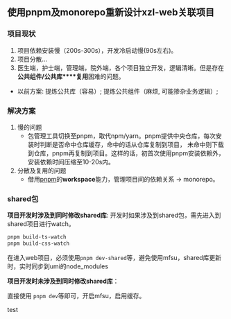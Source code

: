 ## 使用pnpm及monorepo重新设计xzl-web关联项目

### 项目现状

1. 项目依赖安装慢（200s-300s），开发冷启动慢(90s左右)。
2. 项目分散...
3. 医生端，护士端，管理端，院外端，各个项目独立开发，逻辑清晰。但是存在**公共组件/公共库****复用**困难的问题。
  - 以前方案: 提炼公共库（容易）; 提炼公共组件（麻烦, 可能掺杂业务逻辑）;

### 解决方案
1. 慢的问题
   - 包管理工具切换至pnpm，取代npm/yarn。pnpm提供中央仓库，每次安装时判断是否命中仓库缓存，命中的话从仓库复制到项目，
     未命中则下载到仓库，pnpm再复制到项目。这样的话，初首次使用pnpm安装依赖外，安装依赖时间压缩至10-20s内。
2. 分散及复用的问题
   - 借用[pnpm](https://pnpm.io/zh/workspaces)的**workspace**能力，管理项目间的依赖关系 -> monorepo。

### shared包
**项目开发时涉及到同时修改shared库**:
开发时如果涉及到shared包，需先进入到shared项目进行watch。
```sh
pnpm build-ts-watch
pnpm build-css-watch
```
在进入web项目，必须使用```pnpm dev-shared```等，避免使用mfsu，shared库更新时，实时同步到umi的node_modules

**项目开发时未涉及到同时修改shared库**：

 直接使用 ```pnpm dev```等即可，开启mfsu，启用缓存。


 test




